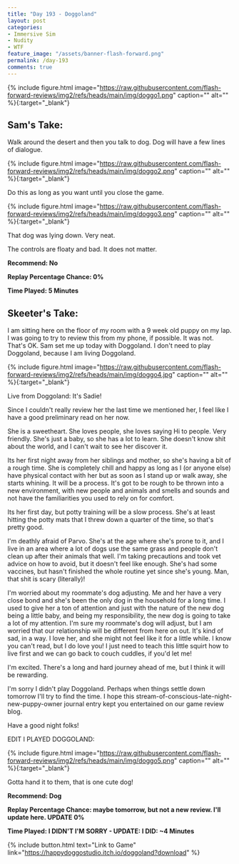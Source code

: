 ```yaml
---
title: "Day 193 - Doggoland"
layout: post
categories:
- Immersive Sim
- Nudity
- WTF
feature_image: "/assets/banner-flash-forward.png"
permalink: /day-193
comments: true
---
```


{% include figure.html image="https://raw.githubusercontent.com/flash-forward-reviews/img2/refs/heads/main/img/doggo1.png" caption="" alt="" %}{:target="_blank"}
 
## Sam's Take:

Walk around the desert and then you talk to dog. Dog will have a few lines of dialogue.

{% include figure.html image="https://raw.githubusercontent.com/flash-forward-reviews/img2/refs/heads/main/img/doggo2.png" caption="" alt="" %}{:target="_blank"}

Do this as long as you want until you close the game.

{% include figure.html image="https://raw.githubusercontent.com/flash-forward-reviews/img2/refs/heads/main/img/doggo3.png" caption="" alt="" %}{:target="_blank"}

That dog was lying down. Very neat.

The controls are floaty and bad. It does not matter.

**Recommend: No**

**Replay Percentage Chance: 0%**

**Time Played: 5 Minutes** 

## Skeeter's Take:

I am sitting here on the floor of my room with a 9 week old puppy on my lap. I was going to try to review this from my phone, if possible. It was not. That's OK. Sam set me up today with Doggoland. I don't need to play Doggoland, because I am living Doggoland.

{% include figure.html image="https://raw.githubusercontent.com/flash-forward-reviews/img2/refs/heads/main/img/doggo4.jpg" caption="" alt="" %}{:target="_blank"}

Live from Doggoland: It's Sadie! 

Since I couldn't really review her the last time we mentioned her, I feel like I have a good preliminary read on her now. 

She is a sweetheart. She loves people, she loves saying Hi to people. Very friendly. She's just a baby, so she has a lot to learn. She doesn't know shit about the world, and I can't wait to see her discover it. 

Its her first night away from her siblings and mother, so she's having a bit of a rough time. She is completely chill and happy as long as I (or anyone else) have physical contact with her but as soon as I stand up or walk away, she starts whining. It will be a process. It's got to be rough to be thrown into a new environment, with new people and animals and smells and sounds and not have the familiarities you used to rely on for comfort. 

Its her first day, but potty training will be a slow process. She's at least hitting the potty mats that I threw down a quarter of the time, so that's pretty good. 

I'm deathly afraid of Parvo. She's at the age where she's prone to it, and I live in an area where a lot of dogs use the same grass and people don't clean up after their animals that well. I'm taking precautions and took vet advice on how to avoid, but it doesn't feel like enough. She's had some vaccines, but hasn't finished the whole routine yet since she's young. Man, that shit is scary (literally)!

I'm worried about my roommate's dog adjusting. Me and her have a very close bond and she's been the only dog in the household for a long time. I used to give her a ton of attention and just with the nature of the new dog being a little baby, and being my responsibility, the new dog is going to take a lot of my attention. I'm sure my roommate's dog will adjust, but I am worried that our relationship will be different from here on out. It's kind of sad, in a way. I love her, and she might not feel like it for a little while. I know you can't read, but I do love you! I just need to teach this little squirt how to live first and we can go back to couch cuddles, if you'd let me!

I'm excited. There's a long and hard journey ahead of me, but I think it will be rewarding. 

I'm sorry I didn't play Doggoland. Perhaps when things settle down tomorrow I'll try to find the time. 
I hope this stream-of-conscious-late-night-new-puppy-owner journal entry kept you entertained on our game review blog. 

 Have a good night folks!


EDIT I PLAYED DOGGOLAND:

{% include figure.html image="https://raw.githubusercontent.com/flash-forward-reviews/img2/refs/heads/main/img/doggo5.png" caption="" alt="" %}{:target="_blank"}

Gotta hand it to them, that is one cute dog!

**Recommend: Dog**

**Replay Percentage Chance: maybe tomorrow, but not a new review. I'll update here.  UPDATE 0%**

**Time Played: I DIDN'T I'M SORRY - UPDATE: I DID: ~4 Minutes**

{% include button.html text="Link to Game" link="https://happydoggostudio.itch.io/doggoland?download" %}